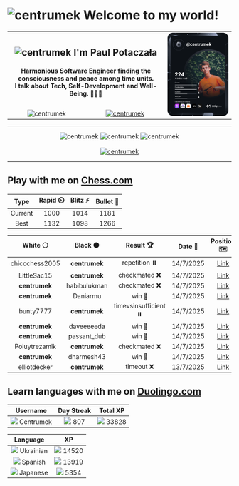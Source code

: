 <h1>
  <img
    src="https://emojis.slackmojis.com/emojis/images/1531849430/4246/blob-sunglasses.gif"
    width="30"
    alt="centrumek"
  />
  Welcome to my world!
</h1>

<table>
  <tbody>
    <tr>
      <td align="center" width="70%" colspan="2">
        <h2>
          <img
            src="https://raw.githubusercontent.com/MartinHeinz/MartinHeinz/master/wave.gif"
            width="30px"
            alt="centrumek"
          />
          I'm Paul Potaczała
        </h2>
        <h4>
          Harmonious Software Engineer finding the consciousness and peace among time units.
          <br/>
          I talk about Tech, Self-Development and Well-Being. 🌿🧘🚀
        </h4>
      </td>
      <td width="30%" rowspan="2">
        <a href="https://app.daily.dev/centrumek">
          <img
            src="./devcard.svg"
            alt="centrumek"
          />
        </a>
      </td>
    </tr>
    <tr align="center">
      <td>
        <img
          src="https://komarev.com/ghpvc/?username=centrumek&label=visitors&color=0e75b6&style=flat"
          alt="centrumek"
        >
      </td>
      <td>
        <a href="https://stackoverflow.com/users/14496012/centrumek">
          <img
            src="https://stackoverflow.com/users/flair/14496012.png?theme=dark"
            alt="centrumek"
          >
        </a>
      </td>
    </tr>
  </tbody>
</table>

---
<div align="center">
  <img 
    src="https://github-readme-stats.vercel.app/api?username=centrumek&show_icons=true&count_private=true&theme=dark&hide_border=true&hide=issues,contribs&bg_color=00000000"
    alt="centrumek"
  />
  <img
    src="https://github-readme-stats.vercel.app/api/top-langs/?username=centrumek&layout=compact&hide_border=true&theme=dark&bg_color=00000000&langs_count=6&exclude_repo=air-statistic-app"
    alt="centrumek"
  />
  <img 
    src="https://github-readme-streak-stats.herokuapp.com?user=centrumek&theme=dark&hide_border=true&background=FFFFFF00"
    alt="centrumek"
  />
  <br/>
  <br/>
  <a href="https://www.buymeacoffee.com/centrumek">
    <img
      src="https://cdn.buymeacoffee.com/buttons/v2/default-orange.png"
      height="50"
      width="210"
      alt="centrumek"
    />
  </a>
</div>

---

## Play with me on [Chess.com](https://www.chess.com/member/centrumek)

<div align="center">
<!--START_SECTION:chessStats-->
<!-- Automatically generated with https://github.com/Balastrong/chess-stats-action -->

| Type | Rapid ⏲️ | Blitz ⚡ | Bullet 🔫 |
|:---:|:---:|:---:|:---:|
| Current | 1000 | 1014 | 1181 |
| Best | 1132 | 1098 | 1266 |

| White ⚪ | Black ⚫ | Result 🏆 | Date 📅 | Position 🗺️ | Type 🕕 |
|:---:|:---:|:---:|:---:|:---:|:---:|
| chicochess2005 | **centrumek** | repetition ⏸️ | 14/7/2025 | <a href="http://www.ee.unb.ca/cgi-bin/tervo/fen.pl?select=8/2K5/4k3/3r4/8/8/8/8 w - - 70 90">Link</a> | Blitz |
| LittleSac15 | **centrumek** | checkmated ❌ | 14/7/2025 | <a href="http://www.ee.unb.ca/cgi-bin/tervo/fen.pl?select=5k1R/R7/4r3/5p1p/5r2/3K3P/6p1/8 b - - 7 50">Link</a> | Blitz |
| **centrumek** | habibulukman | checkmated ❌ | 14/7/2025 | <a href="http://www.ee.unb.ca/cgi-bin/tervo/fen.pl?select=rn4k1/p1pp3p/1p2pB1Q/1B1b4/5p2/P7/1Pq3r1/RK6 w - - 0 25">Link</a> | Blitz |
| **centrumek** | Daniarmu | win 🥇 | 14/7/2025 | <a href="http://www.ee.unb.ca/cgi-bin/tervo/fen.pl?select=k7/P4R2/1N6/1p6/2p5/2P5/6K1/8 b - - 1 55">Link</a> | Blitz |
| bunty7777 | **centrumek** | timevsinsufficient ⏸️ | 14/7/2025 | <a href="http://www.ee.unb.ca/cgi-bin/tervo/fen.pl?select=8/8/8/8/6rk/3K4/8/8 b - - 33 80">Link</a> | Blitz |
| **centrumek** | daveeeeeda | win 🥇 | 14/7/2025 | <a href="http://www.ee.unb.ca/cgi-bin/tervo/fen.pl?select=1k6/RQ6/p7/8/4p3/P3P1P1/1P5P/3N2K1 b - - 4 42">Link</a> | Blitz |
| **centrumek** | passant_dub | win 🥇 | 14/7/2025 | <a href="http://www.ee.unb.ca/cgi-bin/tervo/fen.pl?select=4Q1k1/p4ppp/1p3q2/2p5/2Pp1P2/P2P4/2P3PP/1R3RK1 b - - 0 20">Link</a> | Blitz |
| Poiuytrezamlk | **centrumek** | checkmated ❌ | 14/7/2025 | <a href="http://www.ee.unb.ca/cgi-bin/tervo/fen.pl?select=8/8/8/5P2/K1P5/1P6/6Q1/2k2Q2 b - - 11 68">Link</a> | Blitz |
| **centrumek** | dharmesh43 | win 🥇 | 14/7/2025 | <a href="http://www.ee.unb.ca/cgi-bin/tervo/fen.pl?select=4R1k1/1p6/p1p3Kp/8/3P2p1/8/PPP4r/8 b - - 1 32">Link</a> | Blitz |
| elliotdecker | **centrumek** | timeout ❌ | 13/7/2025 | <a href="http://www.ee.unb.ca/cgi-bin/tervo/fen.pl?select=8/5R2/2k5/8/2P5/3K4/8/5R2 b - - 0 50">Link</a> | Blitz |

<!--END_SECTION:chessStats-->
</div>

## Learn languages with me on [Duolingo.com](https://www.duolingo.com/profile/Centrumek)

<div align="center">
<!--START_SECTION:duolingoStats-->
<!-- Automatically generated with https://github.com/centrumek/duolingo-readme-stats-->

| Username | Day Streak | Total XP |
|:---:|:---:|:---:|
| <img src="https://raw.githubusercontent.com/centrumek/duolingo-readme-stats/main/assets/duolingo.png" height="12"> Centrumek | <img src="https://raw.githubusercontent.com/centrumek/duolingo-readme-stats/main/assets/streakinactive.svg" height="12"> 807 | <img src="https://raw.githubusercontent.com/centrumek/duolingo-readme-stats/main/assets/xp.svg" height="12"> 33828 | <img src="https://raw.githubusercontent.com/centrumek/duolingo-readme-stats/main/assets/xp.svg" height="12"> 0 |

| Language | XP |
|:---:|:---:|
| <img src="https://raw.githubusercontent.com/centrumek/duolingo-readme-stats/main/assets/langs/ukrainian.svg" height="12"> Ukrainian | <img src="https://raw.githubusercontent.com/centrumek/duolingo-readme-stats/main/assets/xp.svg" height="12"> 14520 |
| <img src="https://raw.githubusercontent.com/centrumek/duolingo-readme-stats/main/assets/langs/spanish.svg" height="12"> Spanish | <img src="https://raw.githubusercontent.com/centrumek/duolingo-readme-stats/main/assets/xp.svg" height="12"> 13919 |
| <img src="https://raw.githubusercontent.com/centrumek/duolingo-readme-stats/main/assets/langs/japanese.svg" height="12"> Japanese | <img src="https://raw.githubusercontent.com/centrumek/duolingo-readme-stats/main/assets/xp.svg" height="12"> 5354 |

<!--END_SECTION:duolingoStats-->
</div>
<!--
**centrumek/centrumek** is a ✨ _special_ ✨ repository because its `README.md` (this file) appears on your GitHub profile.

Here are some ideas to get you started:

- 🔭 I’m currently working on ...
- 🌱 I’m currently learning ...
- 👯 I’m looking to collaborate on ...
- 🤔 I’m looking for help with ...
- 💬 Ask me about ...
- 📫 How to reach me: ...
- 😄 Pronouns: ...
- ⚡ Fun fact: ...
-->
